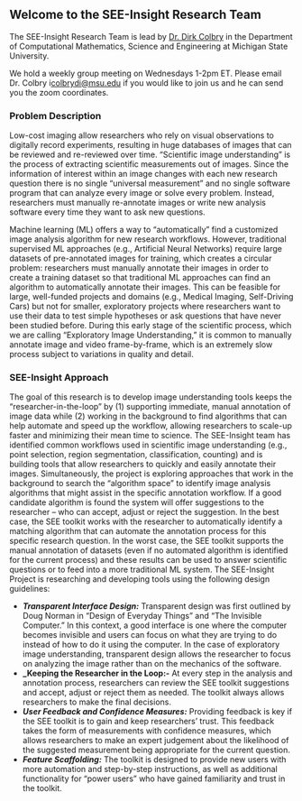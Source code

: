 ## Welcome to the SEE-Insight Research Team

The SEE-Insight Research Team is lead by [Dr. Dirk Colbry](http://www.dirk.colbry.com/) in the Department of Computational Mathematics, Science and Engineering at Michigan State University. 

We hold a weekly group meeting on Wednesdays 1-2pm ET. Please email Dr. Colbry i[colbrydi@msu.edu](mailto:colbrydi@msu.edu) if you would like to join us and he can send you the zoom coordinates.
 
### Problem Description
Low-cost imaging allow researchers who rely on visual observations to digitally record experiments, resulting in huge databases of images that can be reviewed and re-reviewed over time. “Scientific image understanding” is the process of extracting scientific measurements out of images. Since the information of interest within an image changes with each new research question there is no single “universal measurement” and no single software program that can analyze every image or solve every problem. Instead, researchers must manually re-annotate images or write new analysis software every time they want to ask new questions.

Machine learning (ML) offers a way to “automatically” find a customized image analysis algorithm for new research workflows. However, traditional supervised ML approaches (e.g., Artificial Neural Networks) require large datasets of pre-annotated images for training, which creates a circular problem: researchers must manually annotate their images in order to create a training dataset so that traditional ML approaches can find an algorithm to automatically annotate their images. This can be feasible for large, well-funded projects and domains (e.g., Medical Imaging, Self-Driving Cars) but not for smaller, exploratory projects where researchers want to use their data to test simple hypotheses or ask questions that have never been studied before. During this early stage of the scientific process, which we are calling “Exploratory Image Understanding,” it is common to manually annotate image and video frame-by-frame, which is an extremely slow process subject to variations in quality and detail.

### SEE-Insight Approach

The goal of this research is to develop image understanding tools keeps the “researcher-in-the-loop” by (1) supporting immediate, manual annotation of image data while (2) working in the background to find algorithms that can help automate and speed up the workflow, allowing researchers to scale-up faster and minimizing their mean time to science. The SEE-Insight team has identified common workflows used in scientific image understanding (e.g., point selection, region segmentation, classification, counting) and is building tools that allow researchers to quickly and easily annotate their images. Simultaneously, the project is exploring approaches that work in the background to search the “algorithm space” to identify image analysis algorithms that might assist in the specific annotation workflow. If a good candidate algorithm is found the system will offer suggestions to the researcher – who can accept, adjust or reject the suggestion. In the best case, the SEE toolkit works with the researcher to automatically identify a matching algorithm that can automate the annotation process for this specific research question. In the worst case, the SEE toolkit supports the manual annotation of datasets (even if no automated algorithm is identified for the current process) and these results can be used to answer scientific questions or to feed into a more traditional ML system.
The SEE-Insight Project is researching and developing tools using the following design guidelines:

*	**_Transparent Interface Design:_** Transparent design was first outlined by Doug Norman in “Design of Everyday Things” and “The Invisible Computer.” In this context, a good interface is one where the computer becomes invisible and users can focus on what they are trying to do instead of how to do it using the computer. In the case of exploratory image understanding, transparent design allows the researcher to focus on analyzing the image rather than on the mechanics of the software.
*	**_Keeping the Researcher in the Loop:-** At every step in the analysis and annotation process, researchers can review the SEE toolkit suggestions and accept, adjust or reject them as needed. The toolkit always allows researchers to make the final decisions.
*	**_User Feedback and Confidence Measures:_** Providing feedback is key if the SEE toolkit is to gain and keep researchers’ trust. This feedback takes the form of measurements with confidence measures, which allows researchers to make an expert judgement about the likelihood of the suggested measurement being appropriate for the current question.
*	**_Feature Scaffolding:_** The toolkit is designed to provide new users with more automation and step-by-step instructions, as well as additional functionality for “power users” who have gained familiarity and trust in the toolkit.
